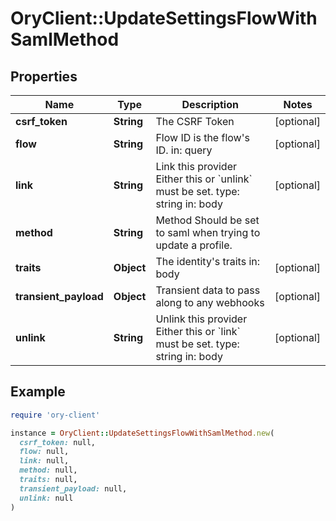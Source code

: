 # OryClient::UpdateSettingsFlowWithSamlMethod

## Properties

| Name | Type | Description | Notes |
| ---- | ---- | ----------- | ----- |
| **csrf_token** | **String** | The CSRF Token | [optional] |
| **flow** | **String** | Flow ID is the flow&#39;s ID.  in: query | [optional] |
| **link** | **String** | Link this provider  Either this or &#x60;unlink&#x60; must be set.  type: string in: body | [optional] |
| **method** | **String** | Method  Should be set to saml when trying to update a profile. |  |
| **traits** | **Object** | The identity&#39;s traits  in: body | [optional] |
| **transient_payload** | **Object** | Transient data to pass along to any webhooks | [optional] |
| **unlink** | **String** | Unlink this provider  Either this or &#x60;link&#x60; must be set.  type: string in: body | [optional] |

## Example

```ruby
require 'ory-client'

instance = OryClient::UpdateSettingsFlowWithSamlMethod.new(
  csrf_token: null,
  flow: null,
  link: null,
  method: null,
  traits: null,
  transient_payload: null,
  unlink: null
)
```

